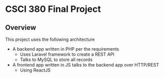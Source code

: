 # CSCI 380 Final Project

## Overview

This project uses the following architecture
* A backend app written in PHP per the requirements
    * Uses Laravel framework to create a REST API
    * Talks to MySQL to store all records
* A frontend app written in JS talks to the backend app over HTTP/REST
    * Using ReactJS 
 